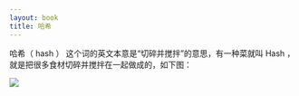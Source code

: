 ```yaml
---
layout: book
title: 哈希
---
```


哈希（ hash ） 这个词的英文本意是“切碎并搅拌”的意思，有一种菜就叫 Hash ，就是把很多食材切碎并搅拌在一起做成的，如下图：

![](http://peterpic.qiniudn.com/hash_dish.jpg)
